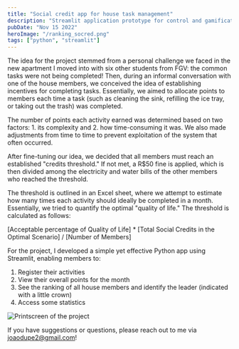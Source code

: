 ```yaml
---
title: "Social credit app for house task management"
description: "Streamlit application prototype for control and gamification of domestic activities in a student residence"
pubDate: "Nov 15 2022"
heroImage: "/ranking_socred.png"
tags: ["python", "streamlit"]
---
```


The idea for the project stemmed from a personal challenge we faced in the new apartment I moved into with six other students from FGV: the common tasks were not being completed! Then, during an informal conversation with one of the house members, we conceived the idea of establishing incentives for completing tasks. Essentially, we aimed to allocate points to members each time a task (such as cleaning the sink, refilling the ice tray, or taking out the trash) was completed.

The number of points each activity earned was determined based on two factors: 1. its complexity and 2. how time-consuming it was. We also made adjustments from time to time to prevent exploitation of the system that often occurred.

After fine-tuning our idea, we decided that all members must reach an established "credits threshold." If not met, a R$50 fine is applied, which is then divided among the electricity and water bills of the other members who reached the threshold.

The threshold is outlined in an Excel sheet, where we attempt to estimate how many times each activity should ideally be completed in a month. Essentially, we tried to quantify the optimal "quality of life." The threshold is calculated as follows:

[Acceptable percentage of Quality of Life] \* [Total Social Credits in the Optimal Scenario] / [Number of Members]

For the project, I developed a simple yet effective Python app using Streamlit, enabling members to:

1. Register their activities
2. View their overall points for the month
3. See the ranking of all house members and identify the leader (indicated with a little crown)
4. Access some statistics

![Printscreen of the project]("/formulario.png")

If you have suggestions or questions, please reach out to me via joaodupe2@gmail.com!
